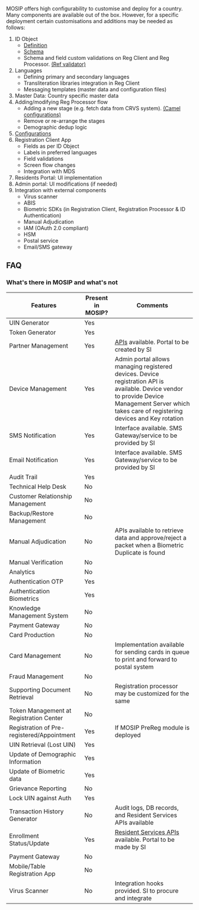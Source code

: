 MOSIP offers high configurability to customise and deploy for a country. Many components are available out of the box.  However, for a specific deployment certain customisations and additions may be needed as follows:

1. ID Object
	* [Definition](MOSIP-ID-Object-Definition.md)
    * [Schema](https://github.com/mosip/mosip-config/blob/master/config-templates/mosip-identity-json-schema-env.json)
    * Schema and field custom validations on Reg Client and Reg Processor. [(Ref validator)](https://github.com/mosip/mosip-ref-impl/tree/master/kernel/kernel-ref-idobjectvalidator)  
1. Languages
	* Defining primary and secondary languages
	* Transliteration libraries integration in Reg Client
	* Messaging templates (master data and configuration files)
1. Master Data: Country specific master data 
1. Adding/modifying Reg Processor flow 
	* Adding a new stage (e.g. fetch data from CRVS system). [(Camel configurations)](https://github.com/mosip/mosip-config/blob/master/config-templates)
	* Remove or re-arrange the stages 
	* Demographic dedup logic
1. [Configurations](https://github.com/mosip/mosip-config/blob/master/config-templates/)
1. Registration Client App
	* Fields as per ID Object
	* Labels in preferred languages
	* Field validations
	* Screen flow changes
	* Integration with MDS
1. Residents Portal: UI implementation
1. Admin portal: UI modifications (if needed) 
1. Integration with external components
	* Virus scanner 
    * ABIS 
    * Biometric SDKs (in Registration Client, Registration Processor & ID Authentication)
    * Manual Adjudication
    * IAM (OAuth 2.0 compliant)
    * HSM
    * Postal service
    * Email/SMS gateway

## FAQ
### What's there in MOSIP and what's not
|Features|Present in MOSIP?|Comments
|---|---|---|
|UIN Generator|Yes||
|Token Generator|Yes||
|Partner Management|Yes|[APIs](Partner-Management-Service-APIs.md) available.  Portal to be created by SI|
|Device Management|Yes|Admin portal allows managing registered devices. Device registration API is available. Device vendor to provide Device Management Server which takes care of registering devices and Key rotation|
|SMS Notification|Yes|Interface available.  SMS Gateway/service to be provided by SI|
|Email Notification|Yes|Interface available.  SMS Gateway/service to be provided by SI|
|Audit Trail|Yes||
|Technical Help Desk|No||
|Customer Relationship Management|No||
|Backup/Restore Management|No||
|Manual Adjudication|No|APIs available to retrieve data and approve/reject a packet when a Biometric Duplicate is found|
|Manual Verification|No||
|Analytics|No||
|Authentication OTP|Yes||
|Authentication Biometrics|Yes||
|Knowledge Management System|No||
|Payment Gateway|No||
|Card Production|No||
|Card Management|No| Implementation available for sending cards in queue to print and forward to postal system|
|Fraud Management|No||
|Supporting Document Retrieval|No|Registration processor may be customized for the same|
|Token Management at Registration Center|No||
|Registration of Pre-registered/Appointment|Yes|If MOSIP PreReg module is deployed|
|UIN Retrieval (Lost UIN)|Yes||
|Update of Demographic Information|Yes||
|Update of Biometric data|Yes||
|Grievance Reporting|No||
|Lock UIN against Auth|Yes||
|Transaction History Generator|No|Audit logs, DB records, and Resident Services APIs available|
|Enrollment Status/Update|Yes|[Resident Services APIs](Resident-Service-APIs.md) available.  Portal to be made by SI|
|Payment Gateway|No||
|Mobile/Table Registration App|No||
|Virus Scanner|No|Integration hooks provided. SI to procure and integrate|